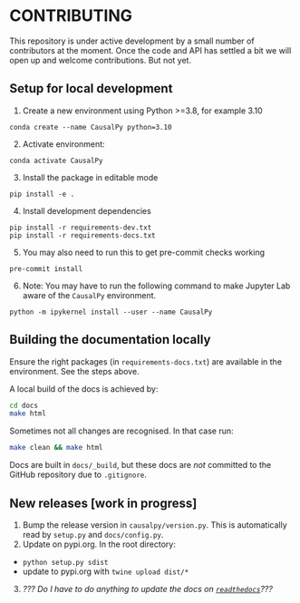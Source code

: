 # CONTRIBUTING

This repository is under active development by a small number of contributors at the moment. Once the code and API has settled a bit we will open up and welcome contributions. But not yet.

## Setup for local development

1. Create a new environment using Python >=3.8, for example 3.10

```
conda create --name CausalPy python=3.10
```

2. Activate environment:

```
conda activate CausalPy
```

3. Install the package in editable mode

```
pip install -e .
```

4. Install development dependencies

```
pip install -r requirements-dev.txt
pip install -r requirements-docs.txt
```

5. You may also need to run this to get pre-commit checks working

```
pre-commit install
```

6. Note: You may have to run the following command to make Jupyter Lab aware of the `CausalPy` environment.

```
python -m ipykernel install --user --name CausalPy
```

## Building the documentation locally

Ensure the right packages (in `requirements-docs.txt`) are available in the environment. See the steps above.

A local build of the docs is achieved by:

```bash
cd docs
make html
```

Sometimes not all changes are recognised. In that case run:

```bash
make clean && make html
```

Docs are built in `docs/_build`, but these docs are _not_ committed to the GitHub repository due to `.gitignore`.

## New releases [work in progress]

1. Bump the release version in `causalpy/version.py`. This is automatically read by `setup.py` and `docs/config.py`.
2. Update on pypi.org. In the root directory:
  - `python setup.py sdist`
  - update to pypi.org with `twine upload dist/*`
3. _??? Do I have to do anything to update the docs on [`readthedocs`](https://readthedocs.org)???_

